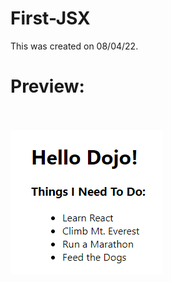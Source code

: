 # First-JSX
This was created on 08/04/22.
<br><h1>Preview:</h1>
<br><br>
<img src="https://github.com/Taylor-Klar/First-JSX/blob/main/First%20JSX.png">
